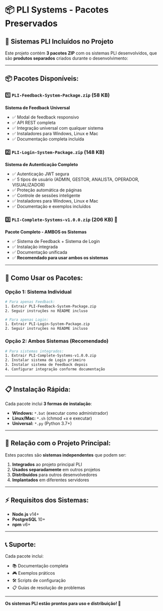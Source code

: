 # 📦 PLI Systems - Pacotes Preservados

## 🎯 **Sistemas PLI Incluídos no Projeto**

Este projeto contém **3 pacotes ZIP** com os sistemas PLI desenvolvidos, que são **produtos separados** criados durante o desenvolvimento:

---

## 📦 **Pacotes Disponíveis:**

### 1️⃣ **`PLI-Feedback-System-Package.zip`** (58 KB)
**Sistema de Feedback Universal**
- ✅ Modal de feedback responsivo
- ✅ API REST completa
- ✅ Integração universal com qualquer sistema
- ✅ Instaladores para Windows, Linux e Mac
- ✅ Documentação completa incluída

### 2️⃣ **`PLI-Login-System-Package.zip`** (148 KB)
**Sistema de Autenticação Completo**
- ✅ Autenticação JWT segura
- ✅ 5 tipos de usuário (ADMIN, GESTOR, ANALISTA, OPERADOR, VISUALIZADOR)
- ✅ Proteção automática de páginas
- ✅ Controle de sessões inteligente
- ✅ Instaladores para Windows, Linux e Mac
- ✅ Documentação e exemplos incluídos

### 3️⃣ **`PLI-Complete-Systems-v1.0.0.zip`** (206 KB) 🌟
**Pacote Completo - AMBOS os Sistemas**
- ✅ Sistema de Feedback + Sistema de Login
- ✅ Instalação integrada
- ✅ Documentação unificada
- ✅ **Recomendado para usar ambos os sistemas**

---

## 🚀 **Como Usar os Pacotes:**

### **Opção 1: Sistema Individual**
```bash
# Para apenas Feedback:
1. Extrair PLI-Feedback-System-Package.zip
2. Seguir instruções no README incluso

# Para apenas Login:
1. Extrair PLI-Login-System-Package.zip
2. Seguir instruções no README incluso
```

### **Opção 2: Ambos Sistemas (Recomendado)**
```bash
# Para sistemas integrados:
1. Extrair PLI-Complete-Systems-v1.0.0.zip
2. Instalar sistema de Login primeiro
3. Instalar sistema de Feedback depois
4. Configurar integração conforme documentação
```

---

## 📋 **Instalação Rápida:**

Cada pacote inclui **3 formas de instalação**:

- **Windows:** `*.bat` (executar como administrador)
- **Linux/Mac:** `*.sh` (chmod +x e executar)
- **Universal:** `*.py` (Python 3.7+)

---

## 🔗 **Relação com o Projeto Principal:**

Estes pacotes são **sistemas independentes** que podem ser:

1. **Integrados** ao projeto principal PLI
2. **Usados separadamente** em outros projetos
3. **Distribuídos** para outros desenvolvedores
4. **Implantados** em diferentes servidores

---

## ⚡ **Requisitos dos Sistemas:**

- **Node.js** v14+
- **PostgreSQL** 10+
- **npm** v6+

---

## 📞 **Suporte:**

Cada pacote inclui:
- 📚 Documentação completa
- 🎮 Exemplos práticos
- 🛠️ Scripts de configuração
- 📋 Guias de resolução de problemas

---

**Os sistemas PLI estão prontos para uso e distribuição! 🚀**

